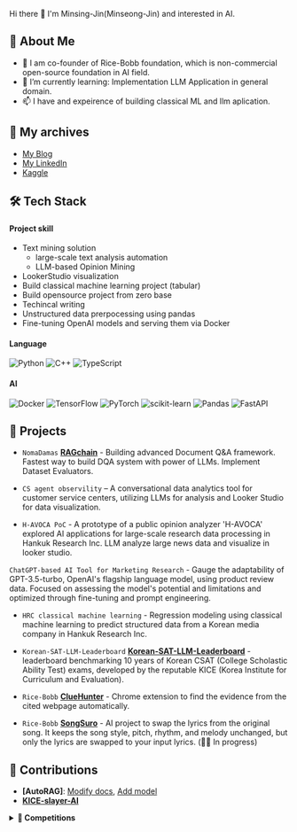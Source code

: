 
Hi there 👋 I'm Minsing-Jin(Minseong-Jin) and interested in AI.

## 🚀 About Me

- 🍚 I am co-founder of Rice-Bobb foundation, which is non-commercial open-source foundation in AI field.
- 🌱 I’m currently learning: Implementation LLM Application in general domain.
- 📫 I have and expeirence of building classical ML and llm aplication.


## 📒 My archives

- [My Blog](https://velog.io/@minsing-jin)
- [My LinkedIn](https://www.linkedin.com/in/minseong-jin-8b4423288/)
- [Kaggle](https://www.kaggle.com/minsingjinkinghee)


## 🛠️ Tech Stack

#### Project skill
- Text mining solution
  - large-scale text analysis automation
  - LLM-based Opinion Mining
- LookerStudio visualization
- Build classical machine learning project (tabular)
- Build opensource project from zero base
- Techincal writing
- Unstructured data prerpocessing using pandas
- Fine-tuning OpenAI models and serving them via Docker

#### Language
![Python](https://img.shields.io/badge/Python-3776AB?style=flat&logo=python&logoColor=white) 
![C++](https://img.shields.io/badge/C++-00599C?style=flat&logo=c%2B%2B&logoColor=white)
![TypeScript](https://img.shields.io/badge/TypeScript-3178C6?style=flat&logo=typescript&logoColor=white)

#### AI
![Docker](https://img.shields.io/badge/Docker-2496ED?style=flat&logo=docker&logoColor=white)
![TensorFlow](https://img.shields.io/badge/TensorFlow-FF6F00?style=flat&logo=TensorFlow&logoColor=white)
![PyTorch](https://img.shields.io/badge/PyTorch-EE4C2C?style=flat&logo=PyTorch&logoColor=white)
![scikit-learn](https://img.shields.io/badge/scikit--learn-F7931E?style=flat&logo=scikit-learn&logoColor=white)
![Pandas](https://img.shields.io/badge/Pandas-150458?style=flat&logo=pandas&logoColor=white)
![FastAPI](https://img.shields.io/badge/FastAPI-009688?style=flat&logo=fastapi&logoColor=white)

## 💼 Projects
* `NomaDamas` **[RAGchain](https://github.com/NomaDamas/RAGchain)** - Building advanced Document Q&A framework. Fastest way to build DQA system with power of LLMs. Implement Dataset Evaluators.

* `CS agent observility` – A conversational data analytics tool for customer service centers, utilizing LLMs for analysis and Looker Studio for data visualization.

* `H-AVOCA PoC` - A prototype of a public opinion analyzer 'H-AVOCA' explored AI applications for large-scale research data processing in Hankuk Research Inc. LLM analyze large news data and visualize in looker studio.

`ChatGPT-based AI Tool for Marketing Research` - Gauge the adaptability of GPT-3.5-turbo, OpenAI's flagship language model, using product review data. Focused on assessing the model's potential and limitations and optimized through fine-tuning and prompt engineering.

* `HRC classical machine learning` - Regression modeling using classical machine learning to predict structured data from a Korean media company in Hankuk Research Inc.

* `Korean-SAT-LLM-Leaderboard` **[Korean-SAT-LLM-Leaderboard](https://github.com/Marker-Inc-Korea/Korean-SAT-LLM-Leaderboard/blob/main/Korean_README.md)** -
leaderboard benchmarking 10 years of Korean CSAT (College Scholastic Ability Test) exams, developed by the reputable KICE (Korea Institute for Curriculum and Evaluation).

* `Rice-Bobb` **[ClueHunter](https://github.com/RiceBobb/ClueHunter-Perplexity)** - Chrome extension to find the evidence from the cited webpage automatically.

* `Rice-Bobb` **[SongSuro](https://github.com/RiceBobb/ClueHunter-Perplexity)** - AI project to swap the lyrics from the original song. It keeps the song style, pitch, rhythm, and melody unchanged, but only the lyrics are swapped to your input lyrics. (🏃‍♀️ In progress)


## 🤾 Contributions
*  **[AutoRAG]**: [Modify docs](https://github.com/Marker-Inc-Korea/AutoRAG/issues/1094), [Add model](https://github.com/Marker-Inc-Korea/AutoRAG/issues/802)
*  **[KICE-slayer-AI](https://github.com/NomaDamas/KICE_slayer_AI_Korean/commit/47b310e7e1950cb89dd856f87d39398bc453d8ed)**



<details>
  <summary><b>🎀 Competitions</b></summary>
  <div markdown="1">
    <h3 id="challenged">Challenged</h3>
    <ul>
    <li><code>Dacon</code>  <strong><a href="https://dacon.io/competitions/official/235863/leaderboard">Job Care Recommendation Algoritm Competition</a></strong> 15/728 <a href="https://github.com/PCEO-AI-CLUB/JobCare--DACON">Code</a></li>
    <li><code>Dacon</code>  <strong><a href="https://dacon.io/competitions/official/235985/leaderboard">Jeju traffic prediction Competition</a></strong> 251/712 <a href="https://github.com/minsing-jin/Dacon_Jeju">Code</a></li>
    <li><code>Kaggle </code> <strong><a href="https://www.kaggle.com/competitions/pceo-ai-club1/leaderboard">PCEO AI Club competition - exam score prediction</a></strong> 1/7</li>
    </ul>
    <li><code> 2021 KHU software festival </code> <strong><a href="https://swf.khu.ac.kr/swfest_dataAnalysis_2021/114">2021 KHU software festival pet preference prediction</a></strong></li>
    </ul>
</details>
